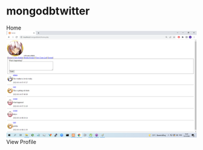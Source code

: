 # mongodbtwitter

Home
<img src = "https://github.com/sisconape/mongodbtwitter/blob/main/picProfile1.png" >
View Profile
